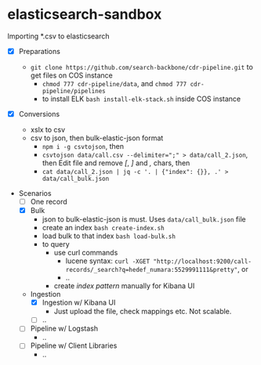 # elasticsearch-sandbox

Importing *.csv to elasticsearch

- [x] Preparations
    - `git clone https://github.com/search-backbone/cdr-pipeline.git` to get files on COS instance
        - `chmod 777 cdr-pipeline/data`, and `chmod 777 cdr-pipeline/pipelines`
        - to install ELK `bash install-elk-stack.sh` inside COS instance

- [x] Conversions
    - xslx to csv
    - csv to json, then bulk-elastic-json format
        - `npm i -g csvtojson`, then
        - `csvtojson data/call.csv --delimiter=";" > data/call_2.json`, then Edit file and remove _[_, _]_ and _,_ chars, then
        - `cat data/call_2.json | jq -c '. | {"index": {}}, .' > data/call_bulk.json`

- Scenarios
    - [ ] One record
    - [x] Bulk 
        - json to bulk-elastic-json is must. Uses `data/call_bulk.json` file
        - create an index `bash create-index.sh`
        - load bulk to that index `bash load-bulk.sh`
        - to query
            - use curl commands 
                - lucene syntax: `curl -XGET "http://localhost:9200/call-records/_search?q=hedef_numara:5529991111&pretty"`, or
                - ..
            - create _index pattern_ manually for Kibana UI

    - Ingestion
        - [x] Ingestion w/ Kibana UI
            - Just upload the file, check mappings etc. Not scalable.    
        - [ ] ..
    - [ ] Pipeline w/ Logstash
        - ..
    - [ ] Pipeline w/ Client Libraries
        - ..


